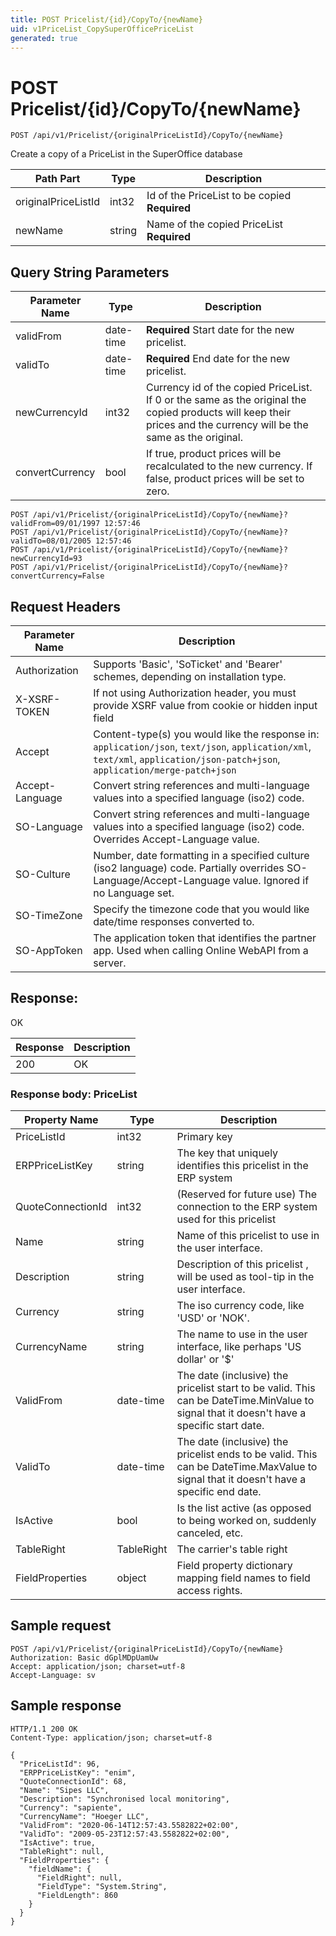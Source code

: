 ```yaml
---
title: POST Pricelist/{id}/CopyTo/{newName}
uid: v1PriceList_CopySuperOfficePriceList
generated: true
---
```


# POST Pricelist/{id}/CopyTo/{newName}

```http
POST /api/v1/Pricelist/{originalPriceListId}/CopyTo/{newName}
```

Create a copy of a PriceList in the SuperOffice database






| Path Part | Type | Description |
|-----------|------|-------------|
| originalPriceListId | int32 | Id of the PriceList to be copied **Required** |
| newName | string | Name of the copied PriceList **Required** |


## Query String Parameters

| Parameter Name | Type |  Description |
|----------------|------|--------------|
| validFrom | date-time | **Required** Start date for the new pricelist. |
| validTo | date-time | **Required** End date for the new pricelist. |
| newCurrencyId | int32 |  Currency id of the copied PriceList. If 0 or the same as the original the copied products will keep their prices and the currency will be the same as the original. |
| convertCurrency | bool |  If true, product prices will be recalculated to the new currency. If false, product prices will be set to zero. |

```http
POST /api/v1/Pricelist/{originalPriceListId}/CopyTo/{newName}?validFrom=09/01/1997 12:57:46
POST /api/v1/Pricelist/{originalPriceListId}/CopyTo/{newName}?validTo=08/01/2005 12:57:46
POST /api/v1/Pricelist/{originalPriceListId}/CopyTo/{newName}?newCurrencyId=93
POST /api/v1/Pricelist/{originalPriceListId}/CopyTo/{newName}?convertCurrency=False
```


## Request Headers

| Parameter Name | Description |
|----------------|-------------|
| Authorization  | Supports 'Basic', 'SoTicket' and 'Bearer' schemes, depending on installation type. |
| X-XSRF-TOKEN   | If not using Authorization header, you must provide XSRF value from cookie or hidden input field |
| Accept         | Content-type(s) you would like the response in: `application/json`, `text/json`, `application/xml`, `text/xml`, `application/json-patch+json`, `application/merge-patch+json` |
| Accept-Language | Convert string references and multi-language values into a specified language (iso2) code. |
| SO-Language | Convert string references and multi-language values into a specified language (iso2) code. Overrides Accept-Language value. |
| SO-Culture | Number, date formatting in a specified culture (iso2 language) code. Partially overrides SO-Language/Accept-Language value. Ignored if no Language set. |
| SO-TimeZone | Specify the timezone code that you would like date/time responses converted to. |
| SO-AppToken | The application token that identifies the partner app. Used when calling Online WebAPI from a server. |


## Response:

OK

| Response | Description |
|----------------|-------------|
| 200 | OK |

### Response body: PriceList

| Property Name | Type |  Description |
|----------------|------|--------------|
| PriceListId | int32 | Primary key |
| ERPPriceListKey | string | The key that uniquely identifies this pricelist in the ERP system |
| QuoteConnectionId | int32 | (Reserved for future use) The connection to the ERP system used for this pricelist |
| Name | string | Name of this pricelist to use in the user interface. |
| Description | string | Description of this pricelist , will be used as tool-tip in the user interface. |
| Currency | string | The iso currency code, like 'USD' or 'NOK'. |
| CurrencyName | string | The name to use in the user interface, like perhaps 'US dollar' or '$' |
| ValidFrom | date-time | The date (inclusive) the pricelist start to be valid. This can be DateTime.MinValue to signal that it doesn't have a specific start date. |
| ValidTo | date-time | The date (inclusive) the pricelist ends to be valid. This can be DateTime.MaxValue to signal that it doesn't have a specific end date. |
| IsActive | bool | Is the list active (as opposed to being worked on, suddenly canceled, etc. |
| TableRight | TableRight | The carrier's table right |
| FieldProperties | object | Field property dictionary mapping field names to field access rights. |

## Sample request

```http!
POST /api/v1/Pricelist/{originalPriceListId}/CopyTo/{newName}
Authorization: Basic dGplMDpUamUw
Accept: application/json; charset=utf-8
Accept-Language: sv
```

## Sample response

```http_
HTTP/1.1 200 OK
Content-Type: application/json; charset=utf-8

{
  "PriceListId": 96,
  "ERPPriceListKey": "enim",
  "QuoteConnectionId": 68,
  "Name": "Sipes LLC",
  "Description": "Synchronised local monitoring",
  "Currency": "sapiente",
  "CurrencyName": "Hoeger LLC",
  "ValidFrom": "2020-06-14T12:57:43.5582822+02:00",
  "ValidTo": "2009-05-23T12:57:43.5582822+02:00",
  "IsActive": true,
  "TableRight": null,
  "FieldProperties": {
    "fieldName": {
      "FieldRight": null,
      "FieldType": "System.String",
      "FieldLength": 860
    }
  }
}
```